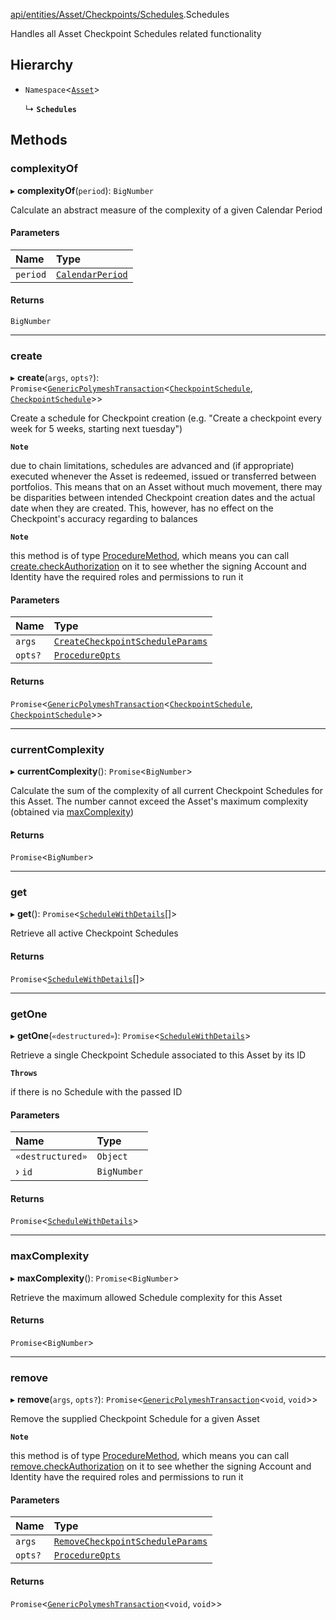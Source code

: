 [api/entities/Asset/Checkpoints/Schedules](../../../../../../Modules/API/Entities/Asset/Checkpoints/Schedules.md).Schedules

Handles all Asset Checkpoint Schedules related functionality

## Hierarchy

- `Namespace`<[`Asset`](../../Asset.md)\>

  ↳ **`Schedules`**

## Methods

### complexityOf

▸ **complexityOf**(`period`): `BigNumber`

Calculate an abstract measure of the complexity of a given Calendar Period

#### Parameters

| Name | Type |
| :------ | :------ |
| `period` | [`CalendarPeriod`](../../../../../../Interfaces/Types/CalendarPeriod.md) |

#### Returns

`BigNumber`

___

### create

▸ **create**(`args`, `opts?`): `Promise`<[`GenericPolymeshTransaction`](../../../../../../Modules/Types/Types.md#genericpolymeshtransaction)<[`CheckpointSchedule`](../../../CheckpointSchedule/CheckpointSchedule.md), [`CheckpointSchedule`](../../../CheckpointSchedule/CheckpointSchedule.md)\>\>

Create a schedule for Checkpoint creation (e.g. "Create a checkpoint every week for 5 weeks, starting next tuesday")

**`Note`**

due to chain limitations, schedules are advanced and (if appropriate) executed whenever the Asset is
  redeemed, issued or transferred between portfolios. This means that on an Asset without much movement, there may be disparities between intended Checkpoint creation dates
  and the actual date when they are created. This, however, has no effect on the Checkpoint's accuracy regarding to balances

**`Note`**

this method is of type [ProcedureMethod](../../../../../../Interfaces/Types/ProcedureMethod.md), which means you can call [create.checkAuthorization](../../../../../../Interfaces/Types/ProcedureMethod.md#checkauthorization)
  on it to see whether the signing Account and Identity have the required roles and permissions to run it

#### Parameters

| Name | Type |
| :------ | :------ |
| `args` | [`CreateCheckpointScheduleParams`](../../../../../../Interfaces/API/Procedures/Types/CreateCheckpointScheduleParams.md) |
| `opts?` | [`ProcedureOpts`](../../../../../../Interfaces/Types/ProcedureOpts.md) |

#### Returns

`Promise`<[`GenericPolymeshTransaction`](../../../../../../Modules/Types/Types.md#genericpolymeshtransaction)<[`CheckpointSchedule`](../../../CheckpointSchedule/CheckpointSchedule.md), [`CheckpointSchedule`](../../../CheckpointSchedule/CheckpointSchedule.md)\>\>

___

### currentComplexity

▸ **currentComplexity**(): `Promise`<`BigNumber`\>

Calculate the sum of the complexity of all current Checkpoint Schedules for this Asset.
  The number cannot exceed the Asset's maximum complexity (obtained via [maxComplexity](Schedules.md#maxcomplexity))

#### Returns

`Promise`<`BigNumber`\>

___

### get

▸ **get**(): `Promise`<[`ScheduleWithDetails`](../../../../../../Interfaces/Types/ScheduleWithDetails.md)[]\>

Retrieve all active Checkpoint Schedules

#### Returns

`Promise`<[`ScheduleWithDetails`](../../../../../../Interfaces/Types/ScheduleWithDetails.md)[]\>

___

### getOne

▸ **getOne**(`«destructured»`): `Promise`<[`ScheduleWithDetails`](../../../../../../Interfaces/Types/ScheduleWithDetails.md)\>

Retrieve a single Checkpoint Schedule associated to this Asset by its ID

**`Throws`**

if there is no Schedule with the passed ID

#### Parameters

| Name | Type |
| :------ | :------ |
| `«destructured»` | `Object` |
| › `id` | `BigNumber` |

#### Returns

`Promise`<[`ScheduleWithDetails`](../../../../../../Interfaces/Types/ScheduleWithDetails.md)\>

___

### maxComplexity

▸ **maxComplexity**(): `Promise`<`BigNumber`\>

Retrieve the maximum allowed Schedule complexity for this Asset

#### Returns

`Promise`<`BigNumber`\>

___

### remove

▸ **remove**(`args`, `opts?`): `Promise`<[`GenericPolymeshTransaction`](../../../../../../Modules/Types/Types.md#genericpolymeshtransaction)<`void`, `void`\>\>

Remove the supplied Checkpoint Schedule for a given Asset

**`Note`**

this method is of type [ProcedureMethod](../../../../../../Interfaces/Types/ProcedureMethod.md), which means you can call [remove.checkAuthorization](../../../../../../Interfaces/Types/ProcedureMethod.md#checkauthorization)
  on it to see whether the signing Account and Identity have the required roles and permissions to run it

#### Parameters

| Name | Type |
| :------ | :------ |
| `args` | [`RemoveCheckpointScheduleParams`](../../../../../../Interfaces/API/Procedures/Types/RemoveCheckpointScheduleParams.md) |
| `opts?` | [`ProcedureOpts`](../../../../../../Interfaces/Types/ProcedureOpts.md) |

#### Returns

`Promise`<[`GenericPolymeshTransaction`](../../../../../../Modules/Types/Types.md#genericpolymeshtransaction)<`void`, `void`\>\>
